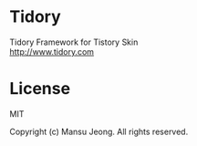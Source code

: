 # Tidory

Tidory Framework for Tistory Skin \
<http://www.tidory.com>

# License

MIT <br />

Copyright (c) Mansu Jeong. All rights reserved.
